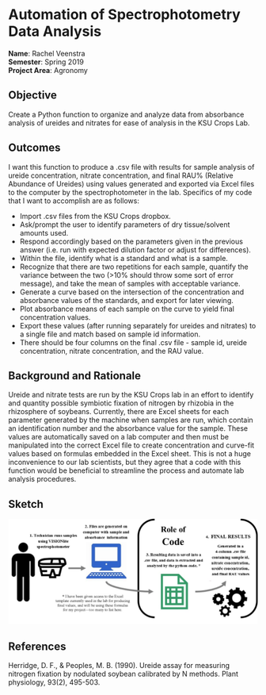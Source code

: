 # Automation of Spectrophotometry Data Analysis

**Name**: Rachel Veenstra <br>
**Semester**: Spring 2019 <br>
**Project Area**: Agronomy

## Objective

Create a Python function to organize and analyze data from absorbance analysis of ureides and nitrates for ease of analysis in the KSU Crops Lab.

## Outcomes

I want this function to produce a .csv file with results for sample analysis of ureide concentration, nitrate concentration, and final RAU% (Relative Abundance of Ureides) using values generated and exported via Excel files to the computer by the spectrophotometer in the lab. Specifics of my code that I want to accomplish are as follows:
- Import .csv files from the KSU Crops dropbox.
- Ask/prompt the user to identify parameters of dry tissue/solvent amounts used.
- Respond accordingly based on the parameters given in the previous answer (i.e. run with expected dilution factor or adjust for differences).
- Within the file, identify what is a standard and what is a sample.
- Recognize that there are two repetitions for each sample, quantify the variance between the two (>10% should throw some sort of error message), and take the mean of samples with acceptable variance.
- Generate a curve based on the intersection of the concentration and absorbance values of the standards, and export for later viewing.
- Plot absorbance means of each sample on the curve to yield final concentration values.
- Export these values (after running separately for ureides and nitrates) to a single file and match based on sample id information.
- There should be four columns on the final .csv file - sample id, ureide concentration, nitrate concentration, and the RAU value.

## Background and Rationale

Ureide and nitrate tests are run by the KSU Crops lab in an effort to identify and quantity possible symbiotic fixation of nitrogen by rhizobia in the rhizosphere of soybeans. Currently, there are Excel sheets for each parameter generated by the machine when samples are run, which contain an identification number and the absorbance value for the sample. These values are automatically saved on a lab computer and then must be manipulated into the correct Excel file to create concentration and curve-fit values based on formulas embedded in the Excel sheet. This is not a huge inconvenience to our lab scientists, but they agree that a code with this function would be beneficial to streamline the process and automate lab analysis procedures.

## Sketch

![alt text](../Images/FlowChart.jpg)


## References

Herridge, D. F., & Peoples, M. B. (1990). Ureide assay for measuring nitrogen fixation by nodulated soybean calibrated by N methods. Plant physiology, 93(2), 495-503.

